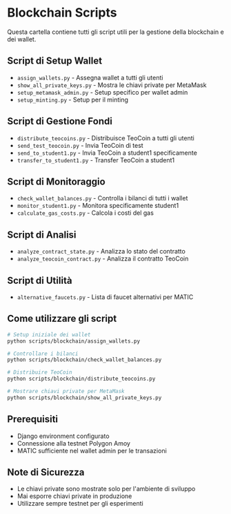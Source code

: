 # Blockchain Scripts

Questa cartella contiene tutti gli script utili per la gestione della blockchain e dei wallet.

## Script di Setup Wallet
- `assign_wallets.py` - Assegna wallet a tutti gli utenti
- `show_all_private_keys.py` - Mostra le chiavi private per MetaMask
- `setup_metamask_admin.py` - Setup specifico per wallet admin
- `setup_minting.py` - Setup per il minting

## Script di Gestione Fondi
- `distribute_teocoins.py` - Distribuisce TeoCoin a tutti gli utenti
- `send_test_teocoin.py` - Invia TeoCoin di test
- `send_to_student1.py` - Invia TeoCoin a student1 specificamente
- `transfer_to_student1.py` - Transfer TeoCoin a student1

## Script di Monitoraggio
- `check_wallet_balances.py` - Controlla i bilanci di tutti i wallet
- `monitor_student1.py` - Monitora specificamente student1
- `calculate_gas_costs.py` - Calcola i costi del gas

## Script di Analisi
- `analyze_contract_state.py` - Analizza lo stato del contratto
- `analyze_teocoin_contract.py` - Analizza il contratto TeoCoin

## Script di Utilità
- `alternative_faucets.py` - Lista di faucet alternativi per MATIC

## Come utilizzare gli script

```bash
# Setup iniziale dei wallet
python scripts/blockchain/assign_wallets.py

# Controllare i bilanci
python scripts/blockchain/check_wallet_balances.py

# Distribuire TeoCoin
python scripts/blockchain/distribute_teocoins.py

# Mostrare chiavi private per MetaMask
python scripts/blockchain/show_all_private_keys.py
```

## Prerequisiti
- Django environment configurato
- Connessione alla testnet Polygon Amoy
- MATIC sufficiente nel wallet admin per le transazioni

## Note di Sicurezza
- Le chiavi private sono mostrate solo per l'ambiente di sviluppo
- Mai esporre chiavi private in produzione
- Utilizzare sempre testnet per gli esperimenti
